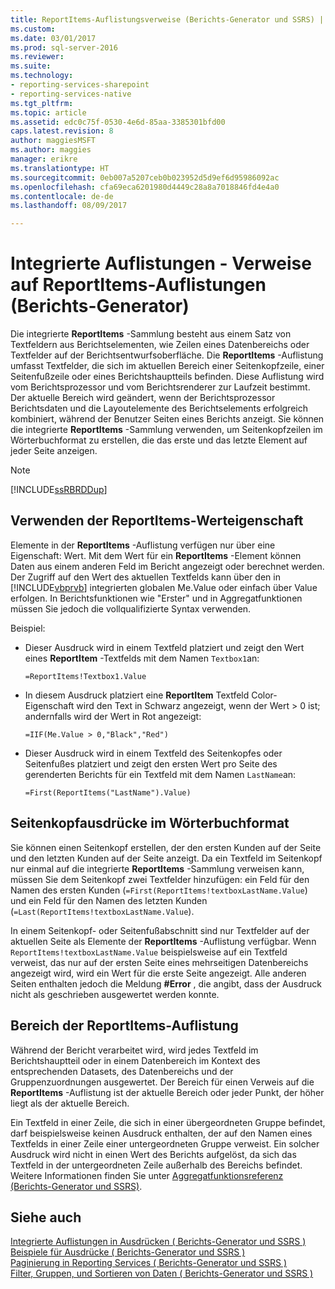 ```yaml
---
title: ReportItems-Auflistungsverweise (Berichts-Generator und SSRS) | Microsoft Docs
ms.custom: 
ms.date: 03/01/2017
ms.prod: sql-server-2016
ms.reviewer: 
ms.suite: 
ms.technology:
- reporting-services-sharepoint
- reporting-services-native
ms.tgt_pltfrm: 
ms.topic: article
ms.assetid: edc0c75f-0530-4e6d-85aa-3385301bfd00
caps.latest.revision: 8
author: maggiesMSFT
ms.author: maggies
manager: erikre
ms.translationtype: HT
ms.sourcegitcommit: 0eb007a5207ceb0b023952d5d9ef6d95986092ac
ms.openlocfilehash: cfa69eca6201980d4449c28a8a7018846fd4e4a0
ms.contentlocale: de-de
ms.lasthandoff: 08/09/2017

---
```

# <a name="built-in-collections---reportitems-collection-references-report-builder"></a>Integrierte Auflistungen - Verweise auf ReportItems-Auflistungen (Berichts-Generator)
  Die integrierte **ReportItems** -Sammlung besteht aus einem Satz von Textfeldern aus Berichtselementen, wie Zeilen eines Datenbereichs oder Textfelder auf der Berichtsentwurfsoberfläche. Die **ReportItems** -Auflistung umfasst Textfelder, die sich im aktuellen Bereich einer Seitenkopfzeile, einer Seitenfußzeile oder eines Berichtshauptteils befinden. Diese Auflistung wird vom Berichtsprozessor und vom Berichtsrenderer zur Laufzeit bestimmt. Der aktuelle Bereich wird geändert, wenn der Berichtsprozessor Berichtsdaten und die Layoutelemente des Berichtselements erfolgreich kombiniert, während der Benutzer Seiten eines Berichts anzeigt. Sie können die integrierte **ReportItems** -Sammlung verwenden, um Seitenkopfzeilen im Wörterbuchformat zu erstellen, die das erste und das letzte Element auf jeder Seite anzeigen.  
  
> [!NOTE]  
>  [!INCLUDE[ssRBRDDup](../../includes/ssrbrddup-md.md)]  
  
## <a name="using-the-reportitems-value-property"></a>Verwenden der ReportItems-Werteigenschaft  
 Elemente in der **ReportItems** -Auflistung verfügen nur über eine Eigenschaft: Wert. Mit dem Wert für ein **ReportItems** -Element können Daten aus einem anderen Feld im Bericht angezeigt oder berechnet werden. Der Zugriff auf den Wert des aktuellen Textfelds kann über den in [!INCLUDE[vbprvb](../../includes/vbprvb-md.md)] integrierten globalen Me.Value oder einfach über Value erfolgen. In Berichtsfunktionen wie "Erster" und in Aggregatfunktionen müssen Sie jedoch die vollqualifizierte Syntax verwenden.  
  
 Beispiel:  
  
-   Dieser Ausdruck wird in einem Textfeld platziert und zeigt den Wert eines **ReportItem** -Textfelds mit dem Namen `Textbox1`an:  
  
     `=ReportItems!Textbox1.Value`  
  
-   In diesem Ausdruck platziert eine **ReportItem** Textfeld Color-Eigenschaft wird den Text in Schwarz angezeigt, wenn der Wert > 0 ist; andernfalls wird der Wert in Rot angezeigt:  
  
     `=IIF(Me.Value > 0,"Black","Red")`  
  
-   Dieser Ausdruck wird in einem Textfeld des Seitenkopfes oder Seitenfußes platziert und zeigt den ersten Wert pro Seite des gerenderten Berichts für ein Textfeld mit dem Namen `LastName`an:  
  
     `=First(ReportItems("LastName").Value)`  
  
## <a name="dictionary-style-page-header-expressions"></a>Seitenkopfausdrücke im Wörterbuchformat  
 Sie können einen Seitenkopf erstellen, der den ersten Kunden auf der Seite und den letzten Kunden auf der Seite anzeigt. Da ein Textfeld im Seitenkopf nur einmal auf die integrierte **ReportItems** -Sammlung verweisen kann, müssen Sie dem Seitenkopf zwei Textfelder hinzufügen: ein Feld für den Namen des ersten Kunden (`=First(ReportItems!textboxLastName.Value`) und ein Feld für den Namen des letzten Kunden (`=Last(ReportItems!textboxLastName.Value`).  
  
 In einem Seitenkopf- oder Seitenfußabschnitt sind nur Textfelder auf der aktuellen Seite als Elemente der **ReportItems** -Auflistung verfügbar. Wenn `ReportItems!textboxLastName.Value` beispielsweise auf ein Textfeld verweist, das nur auf der ersten Seite eines mehrseitigen Datenbereichs angezeigt wird, wird ein Wert für die erste Seite angezeigt. Alle anderen Seiten enthalten jedoch die Meldung **#Error** , die angibt, dass der Ausdruck nicht als geschrieben ausgewertet werden konnte.  
  
## <a name="scope-for-the-reportitems-collection"></a>Bereich der ReportItems-Auflistung  
 Während der Bericht verarbeitet wird, wird jedes Textfeld im Berichtshauptteil oder in einem Datenbereich im Kontext des entsprechenden Datasets, des Datenbereichs und der Gruppenzuordnungen ausgewertet. Der Bereich für einen Verweis auf die **ReportItems** -Auflistung ist der aktuelle Bereich oder jeder Punkt, der höher liegt als der aktuelle Bereich.  
  
 Ein Textfeld in einer Zeile, die sich in einer übergeordneten Gruppe befindet, darf beispielsweise keinen Ausdruck enthalten, der auf den Namen eines Textfelds in einer Zeile einer untergeordneten Gruppe verweist. Ein solcher Ausdruck wird nicht in einen Wert des Berichts aufgelöst, da sich das Textfeld in der untergeordneten Zeile außerhalb des Bereichs befindet. Weitere Informationen finden Sie unter [Aggregatfunktionsreferenz &#40;Berichts-Generator und SSRS&#41;](../../reporting-services/report-design/report-builder-functions-aggregate-functions-reference.md).  
  
## <a name="see-also"></a>Siehe auch  
 [Integrierte Auflistungen in Ausdrücken &#40; Berichts-Generator und SSRS &#41;](../../reporting-services/report-design/built-in-collections-in-expressions-report-builder.md)   
 [Beispiele für Ausdrücke &#40; Berichts-Generator und SSRS &#41;](../../reporting-services/report-design/expression-examples-report-builder-and-ssrs.md)   
 [Paginierung in Reporting Services &#40; Berichts-Generator und SSRS &#41;](../../reporting-services/report-design/pagination-in-reporting-services-report-builder-and-ssrs.md)   
 [Filter, Gruppen, und Sortieren von Daten &#40; Berichts-Generator und SSRS &#41;](../../reporting-services/report-design/filter-group-and-sort-data-report-builder-and-ssrs.md)  
  
  
